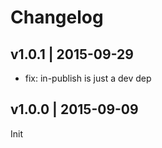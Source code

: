 # Changelog

## v1.0.1 | 2015-09-29
* fix: in-publish is just a dev dep

## v1.0.0 | 2015-09-09
Init


